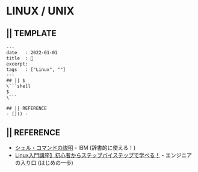 # LINUX / UNIX
## || TEMPLATE

```txt
---
date   : 2022-01-01
title  : 🐚 
excerpt: 
tags   : ["Linux", ""]
---
## || $
\```shell
$
\```

## || REFERENCE
- []() - 

```

## || REFERENCE
- [シェル・コマンドの説明](https://www.ibm.com/docs/ja/zos/2.3.0?topic=reference-shell-command-descriptions) - IBM (辞書的に使える！)
- [Linux入門講座】初心者からステップバイステップで学べる！](https://eng-entrance.com/category/linux) - エンジニアの入り口 (はじめの一歩)
